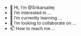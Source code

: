 - 👋 Hi, I’m @Srikarsaitej
- 👀 I’m interested in ...
- 🌱 I’m currently learning ...
- 💞️ I’m looking to collaborate on ...
- 📫 How to reach me ...

<!---
Srikarsaitej/Srikarsaitej is a ✨ special ✨ repository because its `README.md` (this file) appears on your GitHub profile.
You can click the Preview link to take a look at your changes.
--->
